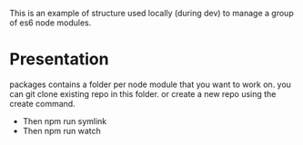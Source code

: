 This is an example of structure used locally (during dev) to manage a group of es6 node modules.

# Presentation

packages contains a folder per node module that you want to work on.
you can git clone existing repo in this folder.
or create a new repo using the create command.

- Then npm run symlink
- Then npm run watch

